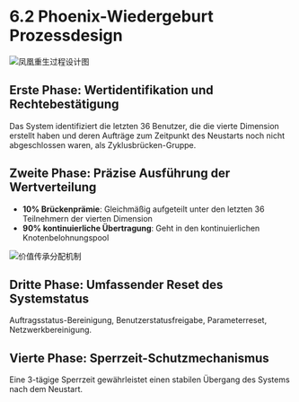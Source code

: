 # 6.2 Phoenix-Wiedergeburt Prozessdesign

![凤凰重生过程设计图](/images/图16.svg)

## Erste Phase: Wertidentifikation und Rechtebestätigung

Das System identifiziert die letzten 36 Benutzer, die die vierte Dimension erstellt haben und deren Aufträge zum Zeitpunkt des Neustarts noch nicht abgeschlossen waren, als Zyklusbrücken-Gruppe.

## Zweite Phase: Präzise Ausführung der Wertverteilung

- **10% Brückenprämie**: Gleichmäßig aufgeteilt unter den letzten 36 Teilnehmern der vierten Dimension
- **90% kontinuierliche Übertragung**: Geht in den kontinuierlichen Knotenbelohnungspool

![价值传承分配机制](/images/图22.svg)

## Dritte Phase: Umfassender Reset des Systemstatus

Auftragsstatus-Bereinigung, Benutzerstatusfreigabe, Parameterreset, Netzwerkbereinigung.

## Vierte Phase: Sperrzeit-Schutzmechanismus

Eine 3-tägige Sperrzeit gewährleistet einen stabilen Übergang des Systems nach dem Neustart.